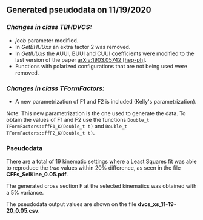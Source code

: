 ## Generated pseudodata on 11/19/2020

### *Changes in class TBHDVCS:*

* *jcob* parameter modified.
* In *GetBHUUxs* an extra factor 2 was removed.
* In *GetIUUxs* the AUUI, BUUI and CUUI coefficients were modified to the last version of the paper [arXiv:1903.05742 [hep-ph]](https://arxiv.org/abs/1903.05742).
* Functions with polarized configurations that are not being used were removed.
 
### *Changes in class TFormFactors:*

* A new parametrization of F1 and F2 is included (Kelly's parametrization). 

Note: This new parametrization is the one used to generate the data. To obtain the values of F1 and F2 use the functions `Double_t TFormFactors::ffF1_K(Double_t t)` and `Double_t TFormFactors::ffF2_K(Double_t t)`.

### Pseudodata

There are a total of 19 kinematic settings where a Least Squares fit was able to reproduce the *true* values within 20% difference, as seen in the file **CFFs_SelKine_0.05.pdf**.

The generated cross section F at the selected kinematics was obtained with a 5% variance.

The pseudodata output values are shown on the file **dvcs_xs_11-19-20_0.05.csv**.
